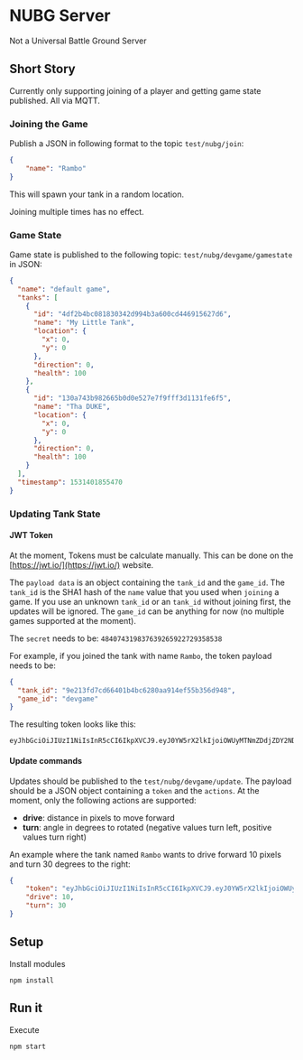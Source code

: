 # NUBG Server

Not a Universal Battle Ground Server

## Short Story

Currently only supporting joining of a player and getting game state published. All via MQTT.

### Joining the Game

Publish a JSON in following format to the topic `test/nubg/join`:

```json
{
	"name": "Rambo"
}
```

This will spawn your tank in a random location.

Joining multiple times has no effect.

### Game State

Game state is published to the following topic: `test/nubg/devgame/gamestate` in JSON:

```json
{
  "name": "default game",
  "tanks": [
    {
      "id": "4df2b4bc081830342d994b3a600cd446915627d6",
      "name": "My Little Tank",
      "location": {
        "x": 0,
        "y": 0
      },
      "direction": 0,
      "health": 100
    },
    {
      "id": "130a743b982665b0d0e527e7f9fff3d1131fe6f5",
      "name": "Tha DUKE",
      "location": {
        "x": 0,
        "y": 0
      },
      "direction": 0,
      "health": 100
    }
  ],
  "timestamp": 1531401855470
}
```

### Updating Tank State

#### JWT Token
At the moment, Tokens must be calculate manually. This can be done on the [https://jwt.io/](https://jwt.io/) website. 

The `payload data` is an object containing the `tank_id` and the `game_id`.
The `tank_id` is the SHA1 hash of the `name` value that you used when `joining` a game. If you use an unknown `tank_id` or an `tank_id` without joining first, the updates will be ignored. The `game_id` can be anything for now (no multiple games supported at the moment).

The `secret` needs to be: `484074319837639265922729358538`

For example, if you joined the tank with name `Rambo`, the token payload needs to be: 

```json
{
  "tank_id": "9e213fd7cd66401b4bc6280aa914ef55b356d948",
  "game_id": "devgame"
}
```

The resulting token looks like this:

```
eyJhbGciOiJIUzI1NiIsInR5cCI6IkpXVCJ9.eyJ0YW5rX2lkIjoiOWUyMTNmZDdjZDY2NDAxYjRiYzYyODBhYTkxNGVmNTViMzU2ZDk0OCIsImdhbWVfaWQiOiJkZXZnYW1lIn0.to7EPeG7owHxJTJD0x1dMy1xav8Xsy77ZwAHZROeYWw
```

#### Update commands

Updates should be published to the `test/nubg/devgame/update`. The payload should be a JSON object containing a `token` and the `actions`. At the moment, only the following actions are supported:

* **drive**: distance in pixels to move forward
* **turn**: angle in degrees to rotated (negative values turn left, positive values turn right)

An example where the tank named `Rambo` wants to drive forward 10 pixels and turn 30 degrees to the right:

```json
{
	"token": "eyJhbGciOiJIUzI1NiIsInR5cCI6IkpXVCJ9.eyJ0YW5rX2lkIjoiOWUyMTNmZDdjZDY2NDAxYjRiYzYyODBhYTkxNGVmNTViMzU2ZDk0OCIsImdhbWVfaWQiOiJkZXZnYW1lIn0.to7EPeG7owHxJTJD0x1dMy1xav8Xsy77ZwAHZROeYWw",
	"drive": 10,
	"turn": 30
}
```

## Setup

Install modules

```shell
npm install
```

## Run it

Execute

```shell
npm start
```